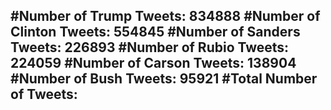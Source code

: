 #Number of Trump Tweets: 834888
#Number of Clinton Tweets: 554845
#Number of Sanders Tweets: 226893
#Number of Rubio Tweets: 224059
#Number of Carson Tweets: 138904
#Number of Bush Tweets: 95921
#Total Number of Tweets:  
---
